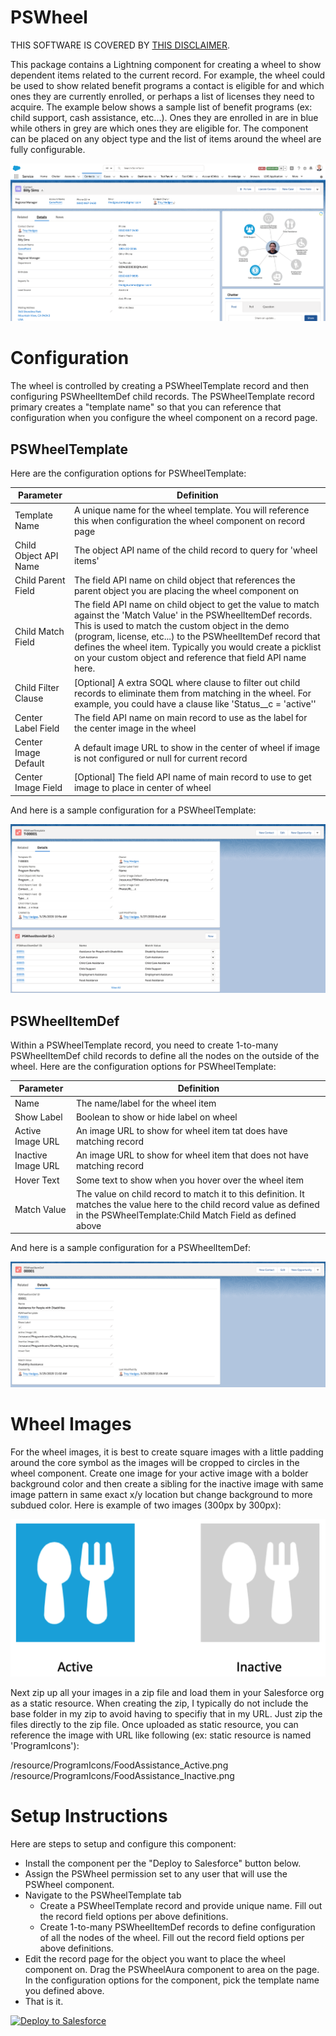 # PSWheel
THIS SOFTWARE IS COVERED BY [THIS DISCLAIMER](https://raw.githubusercontent.com/thedges/Disclaimer/master/disclaimer.txt).

This package contains a Lightning component for creating a wheel to show dependent items related to the current record. For example, the wheel could be used to show related benefit programs a contact is eligible for and which ones they are currently enrolled, or perhaps a list of licenses they need to acquire. The example below shows a sample list of benefit programs (ex: child support, cash assistance, etc...). Ones they are enrolled in are in blue while others in grey are which ones they are eligible for. The component can be placed on any object type and the list of items around the wheel are fully configurable.

![alt text](https://github.com/thedges/PSWheel/blob/master/PSWheel.png "PSWheel")

# Configuration

The wheel is controlled by creating a PSWheelTemplate record and then configuring PSWheelItemDef child records. The PSWheelTemplate record primary creates a "template name" so that you can reference that configuration when you configure the wheel component on a record page. 

## PSWheelTemplate
Here are the configuration options for PSWheelTemplate:

| Parameter  | Definition |
| ------------- | ------------- |
| Template Name  | A unique name for the wheel template. You will reference this when configuration the wheel component on record page  |
| Child Object API Name  | The object API name of the child record to query for 'wheel items'  |
| Child Parent Field  | The field API name on child object that references the parent object you are placing the wheel component on  |
| Child Match Field  | The field API name on child object to get the value to match against the 'Match Value' in the PSWheelItemDef records. This is used to match the custom object in the demo (program, license, etc...) to the PSWheelItemDef record that defines the wheel item. Typically you would create a picklist on your custom object and reference that field API name here. |
| Child Filter Clause  | [Optional] A extra SOQL where clause to filter out child records to eliminate them from matching in the wheel. For example, you could have a clause like 'Status__c = 'active''  |
| Center Label Field  | The field API name on main record to use as the label for the center image in the wheel |
| Center Image Default  | A default image URL to show in the center of wheel if image is not configured or null for current record  |
| Center Image Field  | [Optional] The field API name of main record to use to get image to place in center of wheel |

And here is a sample configuration for a PSWheelTemplate:

![alt text](https://github.com/thedges/PSWheel/blob/master/PSWheelTemplate.png "PSWheelTemplate")

## PSWheelItemDef

Within a PSWheelTemplate record, you need to create 1-to-many PSWheelItemDef child records to define all the nodes on the outside of the wheel. Here are the configuration options for PSWheelTemplate:

| Parameter  | Definition |
| ------------- | ------------- |
| Name  | The name/label for the wheel item |
| Show Label  | Boolean to show or hide label on wheel |
| Active Image URL  | An image URL to show for wheel item tat does have matching record  |
| Inactive Image URL  | An image URL to show for wheel item that does not have matching record |
| Hover Text  | Some text to show when you hover over the wheel item |
| Match Value  | The value on child record to match it to this definition. It matches the value here to the child record value as defined in the PSWheelTemplate:Child Match Field as defined above |

And here is a sample configuration for a PSWheelItemDef:

![alt text](https://github.com/thedges/PSWheel/blob/master/PSWheelItemDef.png "PSWheelItemDef")


# Wheel Images

For the wheel images, it is best to create square images with a little padding around the core symbol as the images will be cropped to circles in the wheel component. Create one image for your active image with a bolder background color and then create a sibling for the inactive image with same image pattern in same exact x/y location but change background to more subdued color. Here is example of two images (300px by 300px):

![alt text](https://github.com/thedges/PSWheel/blob/master/PSWheelImageExample.png "PSWheelImageExample")

Next zip up all your images in a zip file and load them in your Salesforce org as a static resource. When creating the zip, I typically do not include the base folder in my zip to avoid having to specifiy that in my URL. Just zip the files directly to the zip file. Once uploaded as static resource, you can reference the image with URL like following (ex: static resource is named 'ProgramIcons'):

/resource/ProgramIcons/FoodAssistance_Active.png
/resource/ProgramIcons/FoodAssistance_Inactive.png

# Setup Instructions
Here are steps to setup and configure this component:
  * Install the component per the "Deploy to Salesforce" button below. 
  * Assign the PSWheel permission set to any user that will use the PSWheel component.
  * Navigate to the PSWheelTemplate tab
    - Create a PSWheelTemplate record and provide unique name. Fill out the record field options per above definitions.
    - Create 1-to-many PSWheelItemDef records to define configuration of all the nodes of the wheel. Fill out the record field options per above definitions.
  * Edit the record page for the object you want to place the wheel component on. Drag the PSWheelAura component to area on the page. In the configuration options for the component, pick the template name you defined above.
  * That is it.

<a href="https://githubsfdeploy.herokuapp.com">
  <img alt="Deploy to Salesforce"
       src="https://raw.githubusercontent.com/afawcett/githubsfdeploy/master/deploy.png">
</a>
